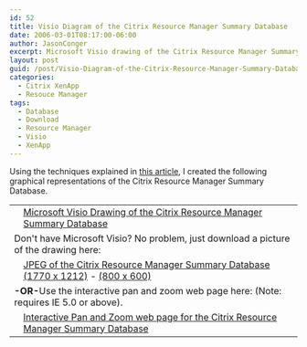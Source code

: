 ```yaml
---
id: 52
title: Visio Diagram of the Citrix Resource Manager Summary Database
date: 2006-03-01T08:17:00-06:00
author: JasonConger
excerpt: Microsoft Visio drawing of the Citrix Resource Manager Summary Database.
layout: post
guid: /post/Visio-Diagram-of-the-Citrix-Resource-Manager-Summary-Database.aspx
categories:
  - Citrix XenApp
  - Resouce Manager
tags:
  - Database
  - Download
  - Resource Manager
  - Visio
  - XenApp
---
```

Using the techniques explained in <a title="Using Microsoft Visio to Reverse Engineer a Database" href="http://www.jasonconger.com/wordpress/post/using-microsoft-visio-to-reverse-engineer-a-database/">this article</a>, I created the following graphical representations of the Citrix Resource Manager Summary Database.
<table border="0">
<tbody>
<tr>
<td valign="middle"><img src="http://www.jasonconger.com/images/visio.gif" alt="" /></td>
<td valign="middle"><a title="Microsoft Visio Drawing of the Citrix Resource Manager Summary Database" href="http://www.jasonconger.com/wordpress/wp-content/uploads/2006/03/JasonConger.com-Resource-Manager-Summary-Database.zip">Microsoft Visio Drawing of the Citrix Resource Manager Summary Database</a><a href="http://www.jasonconger.com/downloads/2009/4/JasonConger.com - Resource Manager Summary Database.vsd"></a></td>
</tr>
<tr>
<td colspan="2" valign="middle">Don't have Microsoft Visio? No problem, just download a picture of the drawing here:</td>
</tr>
<tr>
<td align="right" valign="middle"><img src="http://www.jasonconger.com/images/gif.gif" alt="" /></td>
<td valign="middle"><a href="http://www.jasonconger.com/downloads/2009/4/Resource Manager Summary Database.jpg">JPEG of the Citrix Resource Manager Summary Database (1770 x 1212)</a> - <a href="http://www.jasonconger.com/downloads/2009/4/Resource Manager Summary Database 800x600.jpg">(800 x 600)</a></td>
</tr>
<tr>
<td colspan="2" valign="middle"><strong>
-OR-</strong>Use the interactive pan and zoom web page here: (Note: requires IE 5.0 or above).</td>
</tr>
<tr>
<td align="right" valign="middle"><img src="http://www.jasonconger.com/images/ie.gif" alt="" /></td>
<td valign="middle"><a href="http://www.jasonconger.com/RMSDB.htm" target="_blank">Interactive Pan and Zoom web page for the Citrix Resource Manager Summary Database</a></td>
</tr>
</tbody>
</table>